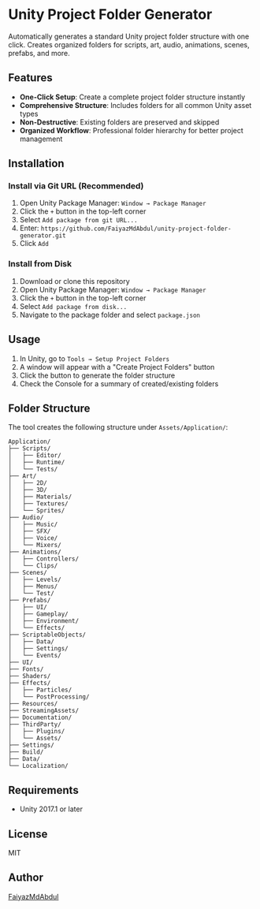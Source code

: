# Unity Project Folder Generator

Automatically generates a standard Unity project folder structure with one click. Creates organized folders for scripts, art, audio, animations, scenes, prefabs, and more.

## Features

- **One-Click Setup**: Create a complete project folder structure instantly
- **Comprehensive Structure**: Includes folders for all common Unity asset types
- **Non-Destructive**: Existing folders are preserved and skipped
- **Organized Workflow**: Professional folder hierarchy for better project management

## Installation

### Install via Git URL (Recommended)

1. Open Unity Package Manager: `Window → Package Manager`
2. Click the `+` button in the top-left corner
3. Select `Add package from git URL...`
4. Enter: `https://github.com/FaiyazMdAbdul/unity-project-folder-generator.git`
5. Click `Add`

### Install from Disk

1. Download or clone this repository
2. Open Unity Package Manager: `Window → Package Manager`
3. Click the `+` button in the top-left corner
4. Select `Add package from disk...`
5. Navigate to the package folder and select `package.json`

## Usage

1. In Unity, go to `Tools → Setup Project Folders`
2. A window will appear with a "Create Project Folders" button
3. Click the button to generate the folder structure
4. Check the Console for a summary of created/existing folders

## Folder Structure

The tool creates the following structure under `Assets/Application/`:

```
Application/
├── Scripts/
│   ├── Editor/
│   ├── Runtime/
│   └── Tests/
├── Art/
│   ├── 2D/
│   ├── 3D/
│   ├── Materials/
│   ├── Textures/
│   └── Sprites/
├── Audio/
│   ├── Music/
│   ├── SFX/
│   ├── Voice/
│   └── Mixers/
├── Animations/
│   ├── Controllers/
│   └── Clips/
├── Scenes/
│   ├── Levels/
│   ├── Menus/
│   └── Test/
├── Prefabs/
│   ├── UI/
│   ├── Gameplay/
│   ├── Environment/
│   └── Effects/
├── ScriptableObjects/
│   ├── Data/
│   ├── Settings/
│   └── Events/
├── UI/
├── Fonts/
├── Shaders/
├── Effects/
│   ├── Particles/
│   └── PostProcessing/
├── Resources/
├── StreamingAssets/
├── Documentation/
├── ThirdParty/
│   ├── Plugins/
│   └── Assets/
├── Settings/
├── Build/
├── Data/
└── Localization/
```

## Requirements

- Unity 2017.1 or later

## License

MIT

## Author

[FaiyazMdAbdul](https://github.com/FaiyazMdAbdul)
